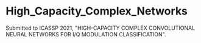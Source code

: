 # High_Capacity_Complex_Networks
Submitted to ICASSP 2021, "HIGH-CAPACITY COMPLEX CONVOLUTIONAL NEURAL NETWORKS FOR I/Q MODULATION CLASSIFICATION".
